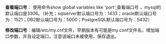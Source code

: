 **查看端口号**：
使用命令show global variables like 'port';查看端口号 ，mysql的默认端口是3306。（补充：sqlserver默认端口号为：1433；oracle默认端口号为：1521；DB2默认端口号为：5000；PostgreSQL默认端口号为：5432）



**修改端口号**：编辑/etc/my.cnf文件，早期版本有可能是my.conf文件名，增加端口参数，并且设定端口，注意该端口未被使用，保存退出。